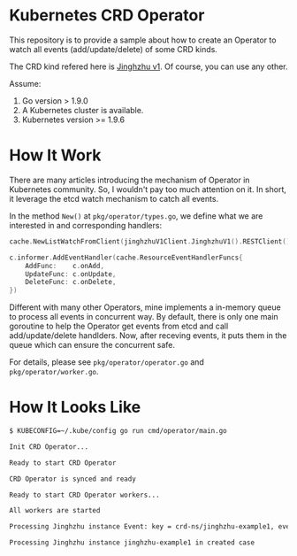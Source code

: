 # Kubernetes CRD Operator
This repository is to provide a sample about how to create an Operator to watch all events (add/update/delete) of some CRD kinds.

The CRD kind refered here is [Jinghzhu v1](https://github.com/jinghzhu/KubernetesCRD). Of course, you can use any other.

Assume:
1. Go version > 1.9.0
2. A Kubernetes cluster is available.
3. Kubernetes version >= 1.9.6



# How It Work
There are many articles introducing the mechanism of Operator in Kubernetes community. So, I wouldn't pay too much attention on it. In short, it leverage the etcd watch mechanism to catch all events.

In the method `New()` at `pkg/operator/types.go`, we define what we are interested in and corresponding handlers:
```go
cache.NewListWatchFromClient(jinghzhuV1Client.JinghzhuV1().RESTClient(), jinghzhuv1.Plural, namespace, fields.Everything())
```

```go
c.informer.AddEventHandler(cache.ResourceEventHandlerFuncs{
	AddFunc:    c.onAdd,
	UpdateFunc: c.onUpdate,
	DeleteFunc: c.onDelete,
})
```

Different with many other Operators, mine implements a in-memory queue to process all events in concurrent way. By default, there is only one main goroutine to help the Operator get events from etcd and call add/update/delete handlders. Now, after receving events, it puts them in the queue which can ensure the concurrent safe.

For details, please see `pkg/operator/operator.go` and `pkg/operator/worker.go`.



# How It Looks Like
```bash
$ KUBECONFIG=~/.kube/config go run cmd/operator/main.go

Init CRD Operator...

Ready to start CRD Operator

CRD Operator is synced and ready

Ready to start CRD Operator workers...

All workers are started

Processing Jinghzhu instance Event: key = crd-ns/jinghzhu-example1, eventType = add, namespace = , oldJinghzhu = <nil>, newJinghzhu= &{TypeMeta:{Kind:Jinghzhu APIVersion:jinghzhu.com/v1} ObjectMeta:{Name:jinghzhu-example1 GenerateName: Namespace:crd-ns SelfLink:/apis/jinghzhu.com/v1/namespaces/crd-ns/jinghzhus/jinghzhu-example1 UID:2095f6e4-8b76-11e9-92f8-02005ee2a828 ResourceVersion:40895595 Generation:0 CreationTimestamp:2019-06-10 19:51:48 +0800 CST DeletionTimestamp:<nil> DeletionGracePeriodSeconds:<nil> Labels:map[] Annotations:map[] OwnerReferences:[] Initializers:nil Finalizers:[] ClusterName:} Spec:{Foo:hello Bar:true} Status:{State:Pending Message:Created but not processed yet}}

Processing Jinghzhu instance jinghzhu-example1 in created case
```
